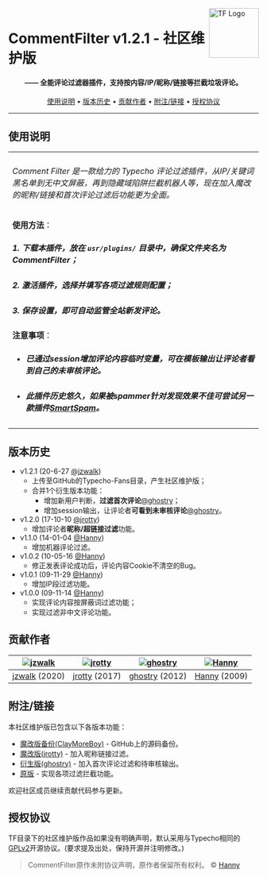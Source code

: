 <a href="https://typecho-fans.github.io">
    <img src="https://typecho-fans.github.io/text-logo.svg" alt="TF Logo" title="Typecho Fans开源作品社区" align="right" height="100" />
</a>

CommentFilter v1.2.1 - 社区维护版
======================
<h4 align="center">—— 全能评论过滤器插件，支持按内容/IP/昵称/链接等拦截垃圾评论。</h4>

<p align="center">
  <a href="#使用说明">使用说明</a> •
  <a href="#版本历史">版本历史</a> •
  <a href="#贡献作者">贡献作者</a> •
  <a href="#附注链接">附注/链接</a> •
  <a href="#授权协议">授权协议</a>
</p>

---

## 使用说明

<table>
<tr>
<td>

###### Comment Filter 是一款给力的 Typecho 评论过滤插件，从IP/关键词黑名单到无中文屏蔽，再到隐藏域陷阱拦截机器人等，现在加入魔改的昵称/链接和首次评论过滤后功能更为全面。

**使用方法**：
##### 1. 下载本插件，放在 `usr/plugins/` 目录中，确保文件夹名为 CommentFilter；
##### 2. 激活插件，选择并填写各项过滤规则配置；
##### 3. 保存设置，即可自动监管全站新发评论。

**注意事项**：
* ##### 已通过session增加评论内容临时变量，可在模板输出让评论者看到自己的未审核评论。
* ##### 此插件历史悠久，如果被spammer针对发现效果不佳可尝试另一款插件[SmartSpam](http://www.yovisun.com/archive/typecho-plugin-smartspam.html)。

</td>
</tr>
</table>

## 版本历史

 * v1.2.1 (20-6-27 [@jzwalk](https://github.com/jzwalk))
   * 上传至GitHub的Typecho-Fans目录，产生社区维护版；
   * 合并1个衍生版本功能：
     * 增加新用户判断，**过滤首次评论**[@ghostry](https://blog.ghostry.cn)；
     * 增加session输出，让评论者**可看到未审核评论**[@ghostry](https://blog.ghostry.cn)。
 * v1.2.0 (17-10-10 [@jrotty](https://github.com/jrotty))
   * 增加评论者**昵称/超链接过滤**功能。
 * v1.1.0 (14-01-04 [@Hanny](http://www.imhan.com))
   * 增加机器评论过滤。
 * v1.0.2 (10-05-16 [@Hanny](http://www.imhan.com))
   * 修正发表评论成功后，评论内容Cookie不清空的Bug。
 * v1.0.1 (09-11-29 [@Hanny](http://www.imhan.com))
   * 增加IP段过滤功能。
 * v1.0.0 (09-11-14 [@Hanny](http://www.imhan.com))
   * 实现评论内容按屏蔽词过滤功能；
   * 实现过滤非中文评论功能。

## 贡献作者

[![jzwalk](https://avatars1.githubusercontent.com/u/252331?v=3&s=100)](https://github.com/jzwalk) | [![jrotty](https://avatars1.githubusercontent.com/u/16165576?v=3&s=100)](https://github.com/jrotty) | [![ghostry](https://secure.gravatar.com/avatar/1623d5f14ef33ea40a084416f59ee93e?s=100)](https://blog.ghostry.cn) | [![Hanny](https://secure.gravatar.com/avatar/?d=mp&s=100)](http://www.imhan.com)
:---:|:---:|:---:|:---:
[jzwalk](https://github.com/jzwalk) (2020) | [jrotty](https://github.com/jrotty) (2017) | [ghostry](https://blog.ghostry.cn) (2012) | [Hanny](http://www.imhan.com) (2009)

## 附注/链接

本社区维护版已包含以下各版本功能：

* [魔改版备份(ClayMoreBoy)](https://github.com/ClayMoreBoy/CommentFilter-typecho) - GitHub上的源码备份。
* [魔改版(jrotty)](https://qqdie.com/archives/typecho-CommentFilter.html) - 加入昵称链接过滤。
* [衍生版(ghostry)](https://blog.ghostry.cn/program/huan-zhe-teng-cha-jian---zhe-ci-shi-commentfilter.html) - 加入首次评论过滤和待审核输出。
* [原版](http://www.imhan.com/archives/typecho_commentfilter_110) - 实现各项过滤拦截功能。

欢迎社区成员继续贡献代码参与更新。

## 授权协议

TF目录下的社区维护版作品如果没有明确声明，默认采用与Typecho相同的[GPLv2](https://github.com/typecho/typecho/blob/master/LICENSE.txt)开源协议。(要求提及出处，保持开源并注明修改。)

> CommentFilter原作未附协议声明，原作者保留所有权利。 © [Hanny](http://www.imhan.com)
